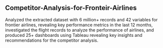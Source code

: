 ## Competitor-Analysis-for-Fronteir-Airlines

Analyzed the extracted dataset with 6 million+ records and 42 variables for frontier airlines, revealing key performance metrics in the last 12 months, investigated the flight records to analyze the performance of airlines, and produced 25+ dashboards using Tableau revealing key insights and recommendations for the competitor analysis. 
